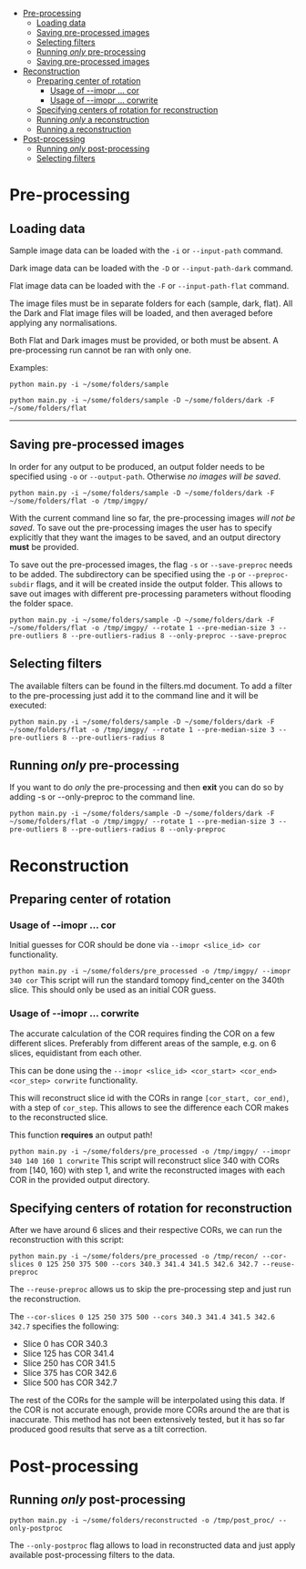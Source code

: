 <!-- TOC -->

- [Pre-processing](#pre-processing)
    - [Loading data](#loading-data)
    - [Saving pre-processed images](#saving-pre-processed-images)
    - [Selecting filters](#selecting-filters)
    - [Running _only_ pre-processing](#running-_only_-pre-processing)
    - [Saving pre-processed images](#saving-pre-processed-images-1)
- [Reconstruction](#reconstruction)
    - [Preparing center of rotation](#preparing-center-of-rotation)
        - [Usage of --imopr ... cor](#usage-of---imopr--cor)
        - [Usage of --imopr ... corwrite](#usage-of---imopr--corwrite)
    - [Specifying centers of rotation for reconstruction](#specifying-centers-of-rotation-for-reconstruction)
    - [Running _only_ a reconstruction](#running-_only_-a-reconstruction)
    - [Running a reconstruction](#running-a-reconstruction)
- [Post-processing](#post-processing)
    - [Running _only_ post-processing](#running-_only_-post-processing)
    - [Selecting filters](#selecting-filters-1)

<!-- /TOC -->

# Pre-processing
## Loading data
Sample image data can be loaded with the `-i` or `--input-path` command.

Dark image data can be loaded with the `-D` or `--input-path-dark` command.

Flat image data can be loaded with the `-F` or `--input-path-flat` command.

The image files must be in separate folders for each (sample, dark, flat).
All the Dark and Flat image files will be loaded, and then averaged before applying any normalisations.

Both Flat and Dark images must be provided, or both must be absent. A pre-processing run cannot be ran with only one.

Examples:

`python main.py -i ~/some/folders/sample`

`python main.py -i ~/some/folders/sample -D ~/some/folders/dark -F ~/some/folders/flat`

---

## Saving pre-processed images
In order for any output to be produced, an output folder needs to be specified using `-o` or `--output-path`. Otherwise _no images will be saved_.

`python main.py -i ~/some/folders/sample -D ~/some/folders/dark -F ~/some/folders/flat -o /tmp/imgpy/`

With the current command line so far, the pre-processing images _will not be saved_. To save out the pre-processing images the user has to specify explicitly that they want the images to be saved, and an output directory **must** be provided.

To save out the pre-processed images, the flag `-s` or `--save-preproc` needs to be added.
The subdirectory can be specified using the `-p` or `--preproc-subdir` flags, and it will be created inside the output folder. This allows to save out images with different pre-processing parameters without flooding the folder space.

`python main.py -i ~/some/folders/sample -D ~/some/folders/dark -F ~/some/folders/flat -o /tmp/imgpy/ --rotate 1 --pre-median-size 3 --pre-outliers 8 --pre-outliers-radius 8 --only-preproc --save-preproc`

## Selecting filters
The available filters can be found in the filters.md document. To add a filter to the pre-processing just add it to the command line and it will be executed:

`python main.py -i ~/some/folders/sample -D ~/some/folders/dark -F ~/some/folders/flat -o /tmp/imgpy/ --rotate 1 --pre-median-size 3 --pre-outliers 8 --pre-outliers-radius 8`

## Running _only_ pre-processing
If you want to do _only_ the pre-processing and then **exit** you can do so by adding -s or --only-preproc to the command line.

`python main.py -i ~/some/folders/sample -D ~/some/folders/dark -F ~/some/folders/flat -o /tmp/imgpy/ --rotate 1 --pre-median-size 3 --pre-outliers 8 --pre-outliers-radius 8 --only-preproc`

# Reconstruction
## Preparing center of rotation
### Usage of --imopr ... cor
Initial guesses for COR should be done via `--imopr <slice_id> cor` functionality.

`python main.py -i ~/some/folders/pre_processed -o /tmp/imgpy/ --imopr 340 cor`
This script will run the standard tomopy find_center on the 340th slice. This should only be used as an initial COR guess.
### Usage of --imopr ... corwrite
The accurate calculation of the COR requires finding the COR on a few different slices. Preferably from different areas of the sample, e.g. on 6 slices, equidistant from each other.

This can be done using the `--imopr <slice_id> <cor_start> <cor_end> <cor_step> corwrite` functionality. 

This will reconstruct slice id with the CORs in range `[cor_start, cor_end)`, with a step of `cor_step`. This allows to see the difference each COR makes to the reconstructed slice.

This function **requires** an output path!

`python main.py -i ~/some/folders/pre_processed -o /tmp/imgpy/ --imopr 340 140 160 1 corwrite`
This script will reconstruct slice 340 with CORs from [140, 160) with step 1, and write the reconstructed images with each COR in the provided output directory.

## Specifying centers of rotation for reconstruction
After we have around 6 slices and their respective CORs, we can run the reconstruction with this script:

`python main.py -i ~/some/folders/pre_processed -o /tmp/recon/ --cor-slices 0 125 250 375 500 --cors 340.3 341.4 341.5 342.6 342.7 --reuse-preproc`

The `--reuse-preproc` allows us to skip the pre-processing step and just run the reconstruction.

The `--cor-slices 0 125 250 375 500 --cors 340.3 341.4 341.5 342.6 342.7` specifies the following:
- Slice 0 has COR 340.3
- Slice 125 has COR 341.4
- Slice 250 has COR 341.5
- Slice 375 has COR 342.6
- Slice 500 has COR 342.7

The rest of the CORs for the sample will be interpolated using this data. If the COR is not accurate enough, provide more CORs around the are that is inaccurate. This method has not been extensively tested, but it has so far produced good results that serve as a tilt correction.

<!-- ^ add -o -->
# Post-processing
## Running _only_ post-processing
`python main.py -i ~/some/folders/reconstructed -o /tmp/post_proc/ --only-postproc`

The `--only-postproc` flag allows to load in reconstructed data and just apply available post-processing filters to the data.